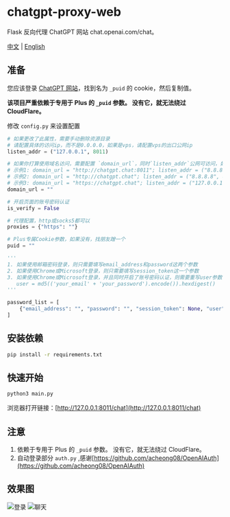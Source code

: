 # chatgpt-proxy-web

Flask 反向代理 ChatGPT 网站 chat.openai.com/chat。


[中文](https://github.com/cooolr/chatgpt-proxy-web/blob/main/README_ZH.md) | [English](https://github.com/cooolr/chatgpt-proxy-web/blob/main/README.md)

## 准备

您应该登录 [ChatGPT 网站](https://chat.openai.com/chat)，找到名为 `_puid` 的 cookie，然后复制值。

**该项目严重依赖于专用于 Plus 的 `_puid` 参数。 没有它，就无法绕过 CloudFlare。**

修改 `config.py` 来设置配置

``` python
# 如果更改了此属性，需要手动删除资源目录
# 请配置具体的访问ip，而不是0.0.0.0，如果是vps，请配置vps的出口公网ip
listen_addr = ("127.0.0.1", 8011)

# 如果你打算使用域名访问，需要配置 `domain_url`，同时`listen_addr`公网可访问，如果是https，需要nginx配置proxy_pass `listen_addr`
# 示例1: domain_url = "http://chatgpt.chat:8011"; listen_addr = ("8.8.8.8", 8011)
# 示例2: domain_url = "http://chatgpt.chat"; listen_addr = ("8.8.8.8", 80)
# 示例3: domain_url = "https://chatgpt.chat"; listen_addr = ("127.0.0.1", 8011); nginx `location / {proxy_pass http://127.0.0.1:8011}`
domain_url = ""

# 开启页面的账号密码认证
is_verify = False

# 代理配置，http或socks5都可以
proxies = {"https": ""}

# Plus专属Cookie参数，如果没有，找朋友蹭一个
puid = ""

'''
1. 如果使用邮箱密码登录，则只需要填写email_address和password这两个参数
2. 如果使用Chrome或Microsoft登录，则只需要填写session_token这一个参数
3. 如果使用Chrome或Microsoft登录，并且同时开启了账号密码认证，则需要重写user参数
   user = md5(('your_email' + 'your_password').encode()).hexdigest()
'''

password_list = [
    {"email_address": "", "password": "", "session_token": None, "user": None},
]
```

## 安装依赖

``` bash
pip install -r requirements.txt
```

## 快速开始

``` bash
python3 main.py
```

浏览器打开链接：[http://127.0.0.1:8011/chat](http://127.0.0.1:8011/chat)

## 注意

1. 依赖于专用于 Plus 的 `_puid` 参数。 没有它，就无法绕过 CloudFlare。
2. 自动登录部分 `auth.py` ,感谢[https://github.com/acheong08/OpenAIAuth](https://github.com/acheong08/OpenAIAuth)

## 效果图
![登录](https://github.com/cooolr/chatgpt_plus_proxy_website/blob/main/templates/login.png)
![聊天](https://github.com/cooolr/chatgpt_plus_proxy_website/blob/main/templates/chat.png)
